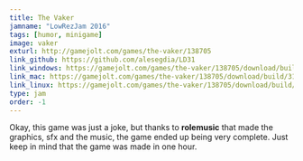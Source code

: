 ```yaml
---
title: The Vaker
jamname: "LowRezJam 2016"
tags: [humor, minigame]
image: vaker
exturl: http://gamejolt.com/games/the-vaker/138705
link_github: https://github.com/alesegdia/LD31
link_windows: https://gamejolt.com/games/the-vaker/138705/download/build/319525
link_mac: https://gamejolt.com/games/the-vaker/138705/download/build/319525
link_linux: https://gamejolt.com/games/the-vaker/138705/download/build/319525
type: jam
order: -1
---
```



Okay, this game was just a joke, but thanks to **rolemusic** that made the graphics, sfx and the music, the
game ended up being very complete. Just keep in mind that the game was made in one hour.
